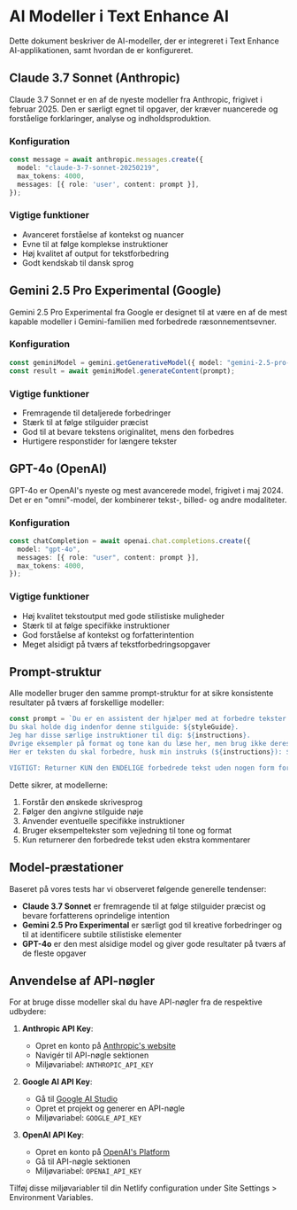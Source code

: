 # AI Modeller i Text Enhance AI

Dette dokument beskriver de AI-modeller, der er integreret i Text Enhance AI-applikationen, samt hvordan de er konfigureret.

## Claude 3.7 Sonnet (Anthropic)

Claude 3.7 Sonnet er en af de nyeste modeller fra Anthropic, frigivet i februar 2025. Den er særligt egnet til opgaver, der kræver nuancerede og forståelige forklaringer, analyse og indholdsproduktion.

### Konfiguration

```typescript
const message = await anthropic.messages.create({
  model: "claude-3-7-sonnet-20250219",
  max_tokens: 4000,
  messages: [{ role: 'user', content: prompt }],
});
```

### Vigtige funktioner

- Avanceret forståelse af kontekst og nuancer
- Evne til at følge komplekse instruktioner
- Høj kvalitet af output for tekstforbedring
- Godt kendskab til dansk sprog

## Gemini 2.5 Pro Experimental (Google)

Gemini 2.5 Pro Experimental fra Google er designet til at være en af de mest kapable modeller i Gemini-familien med forbedrede ræsonnementsevner.

### Konfiguration

```typescript
const geminiModel = gemini.getGenerativeModel({ model: "gemini-2.5-pro-experimental" });
const result = await geminiModel.generateContent(prompt);
```

### Vigtige funktioner

- Fremragende til detaljerede forbedringer
- Stærk til at følge stilguider præcist
- God til at bevare tekstens originalitet, mens den forbedres
- Hurtigere responstider for længere tekster

## GPT-4o (OpenAI)

GPT-4o er OpenAI's nyeste og mest avancerede model, frigivet i maj 2024. Det er en "omni"-model, der kombinerer tekst-, billed- og andre modaliteter.

### Konfiguration

```typescript
const chatCompletion = await openai.chat.completions.create({
  model: "gpt-4o",
  messages: [{ role: "user", content: prompt }],
  max_tokens: 4000,
});
```

### Vigtige funktioner

- Høj kvalitet tekstoutput med gode stilistiske muligheder
- Stærk til at følge specifikke instruktioner
- God forståelse af kontekst og forfatterintention
- Meget alsidigt på tværs af tekstforbedringsopgaver

## Prompt-struktur

Alle modeller bruger den samme prompt-struktur for at sikre konsistente resultater på tværs af forskellige modeller:

```typescript
const prompt = `Du er en assistent der hjælper med at forbedre tekster på ${language}. 
Du skal holde dig indenfor denne stilguide: ${styleGuide}. 
Jeg har disse særlige instruktioner til dig: ${instructions}. 
Øvrige eksempler på format og tone kan du læse her, men brug ikke deres indhold: ${exampleTexts}. 
Her er teksten du skal forbedre, husk min instruks (${instructions}): ${text}

VIGTIGT: Returner KUN den ENDELIGE forbedrede tekst uden nogen form for kommentarer, mellemtrin, forklaringer, indledning eller noter.`;
```

Dette sikrer, at modellerne:
1. Forstår den ønskede skrivesprog
2. Følger den angivne stilguide nøje
3. Anvender eventuelle specifikke instruktioner
4. Bruger eksempeltekster som vejledning til tone og format
5. Kun returnerer den forbedrede tekst uden ekstra kommentarer

## Model-præstationer

Baseret på vores tests har vi observeret følgende generelle tendenser:

- **Claude 3.7 Sonnet** er fremragende til at følge stilguider præcist og bevare forfatterens oprindelige intention
- **Gemini 2.5 Pro Experimental** er særligt god til kreative forbedringer og til at identificere subtile stilistiske elementer
- **GPT-4o** er den mest alsidige model og giver gode resultater på tværs af de fleste opgaver

## Anvendelse af API-nøgler

For at bruge disse modeller skal du have API-nøgler fra de respektive udbydere:

1. **Anthropic API Key**:
   - Opret en konto på [Anthropic's website](https://www.anthropic.com/)
   - Navigér til API-nøgle sektionen
   - Miljøvariabel: `ANTHROPIC_API_KEY`

2. **Google AI API Key**:
   - Gå til [Google AI Studio](https://ai.google.dev/)
   - Opret et projekt og generer en API-nøgle
   - Miljøvariabel: `GOOGLE_API_KEY`

3. **OpenAI API Key**:
   - Opret en konto på [OpenAI's Platform](https://platform.openai.com/)
   - Gå til API-nøgle sektionen
   - Miljøvariabel: `OPENAI_API_KEY`

Tilføj disse miljøvariabler til din Netlify configuration under Site Settings > Environment Variables.